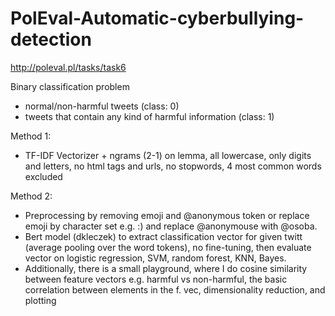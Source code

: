 # PolEval-Automatic-cyberbullying-detection
http://poleval.pl/tasks/task6

Binary classification problem
- normal/non-harmful tweets (class: 0)
- tweets that contain any kind of harmful information (class: 1)

Method 1:
- TF-IDF Vectorizer + ngrams (2-1) on lemma, all lowercase, only digits and letters, no html tags and urls, no stopwords, 4 most common words excluded

Method 2:
- Preprocessing by removing emoji and @anonymous token or replace emoji by character set e.g. :) and replace @anonymouse with @osoba.
- Bert model (dkleczek) to extract classification vector for given twitt (average pooling over the word tokens), no fine-tuning, then evaluate vector on logistic regression, SVM, random forest, KNN, Bayes.
- Additionally, there is a small playground, where I do cosine similarity between feature vectors e.g. harmful vs non-harmful, the basic correlation between elements in the f. vec, dimensionality reduction, and plotting
